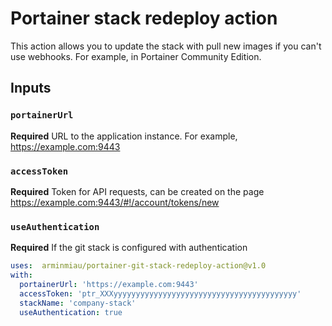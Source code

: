 # Portainer stack redeploy action

This action allows you to update the stack with pull new images if you can't use webhooks. For example, in Portainer Community Edition.

## Inputs

### `portainerUrl`

**Required** URL to the application instance. For example, https://example.com:9443

### `accessToken`

**Required** Token for API requests, can be created on the page https://example.com:9443/#!/account/tokens/new

### `useAuthentication`

**Required** If the git stack is configured with authentication

```yaml
uses:  arminmiau/portainer-git-stack-redeploy-action@v1.0
with:
  portainerUrl: 'https://example.com:9443'
  accessToken: 'ptr_XXXyyyyyyyyyyyyyyyyyyyyyyyyyyyyyyyyyyyyyyyyy'
  stackName: 'company-stack'
  useAuthentication: true
```
